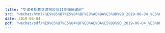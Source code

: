 ```yaml
---
title: "受试者招募艾滋病疫苗II期临床试验"
src: "wechat/html/%E9%85%B7%E5%84%BF%E8%AE%BA%E5%9D%9B_2019-06-04_%E5%8F%97%E8%AF%95%E8%80%85%E6%8B%9B%E5%8B%9F%E8%89%BE%E6%BB%8B%E7%97%85%E7%96%AB%E8%8B%97II%E6%9C%9F%E4%B8%B4%E5%BA%8A%E8%AF%95%E9%AA%8C.html"
date: 2019-06-04
pdf: "wechat/pdf/%E9%85%B7%E5%84%BF%E8%AE%BA%E5%9D%9B_2019-06-04_%E5%8F%97%E8%AF%95%E8%80%85%E6%8B%9B%E5%8B%9F%E8%89%BE%E6%BB%8B%E7%97%85%E7%96%AB%E8%8B%97II%E6%9C%9F%E4%B8%B4%E5%BA%8A%E8%AF%95%E9%AA%8C.pdf"
---
```

